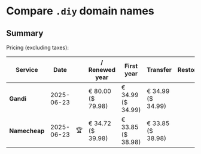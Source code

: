 # Compare `.diy` domain names

## Summary

Pricing (excluding taxes):

| Service | Date |  | / Renewed year | First year | Transfer | Restoration |
|--|--|--|--|--|--|--|
| **Gandi** | 2025-06-23 |  | € 80.00<br>($ 79.98) | € 34.99<br>($ 34.99) | € 34.99<br>($ 34.99) |  |
| **Namecheap** | 2025-06-23 | 🏆 | € 34.72<br>($ 39.98) | € 33.85<br>($ 38.98) | € 33.85<br>($ 38.98) |  |
